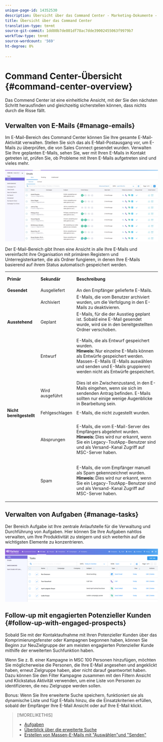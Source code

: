 ```yaml
---
unique-page-id: 14352530
description: Übersicht über das Command Center - Marketing-Dokumente - Produktdokumentation
title: Übersicht über das Command Center
translation-type: tm+mt
source-git-commit: 1dd80b7de801df78ac7dde39002455063f9979b7
workflow-type: tm+mt
source-wordcount: '569'
ht-degree: 0%

---
```



# Command Center-Übersicht {#command-center-overview}

Das Commend Center ist eine einheitliche Ansicht, mit der Sie den nächsten Schritt herausfinden und gleichzeitig sicherstellen können, dass nichts durch die Risse fällt.

## Verwalten von E-Mails {#manage-emails}

Im E-Mail-Bereich des Command Center können Sie Ihre gesamte E-Mail-Aktivität verwalten. Stellen Sie sich das als E-Mail-Postausgang vor, um E-Mails zu überprüfen, die von Sales Connect gesendet wurden. Verwalten Sie Ihre geplanten E-Mails, sehen Sie, wer mit Ihren E-Mails in Kontakt getreten ist, prüfen Sie, ob Probleme mit Ihren E-Mails aufgetreten sind und vieles mehr.

![](assets/command-center-overview-1.png)

Der E-Mail-Bereich gibt Ihnen eine Ansicht in alle Ihre E-Mails und vereinfacht ihre Organisation mit primären Registern und Unterregisterkarten, die als Ordner fungieren, in denen Ihre E-Mails basierend auf ihrem Status automatisch gespeichert werden.

<table> 
 <colgroup> 
  <col> 
  <col> 
  <col> 
 </colgroup> 
 <tbody> 
  <tr> 
   <td title="Hintergrundfarbe: Grau"><p title=""><strong><span>Primär</span> </strong></p></td> 
   <td title="Hintergrundfarbe: Grau"><p title=""><strong><span>Sekundär</span> </strong></p></td> 
   <td title="Hintergrundfarbe: Grau"><p title=""><strong><span>Beschreibung</span> </strong></p></td> 
  </tr> 
  <tr> 
   <td title="Hintergrundfarbe: blau"><strong title="">Gesendet</strong></td> 
   <td title="Hintergrundfarbe: blau">Ausgeliefert</td> 
   <td title="Hintergrundfarbe: blau">An den Empfänger gelieferte E-Mails.</td> 
  </tr> 
  <tr> 
   <td title="Hintergrundfarbe: blau"><br></td> 
   <td title="Hintergrundfarbe: blau">Archiviert</td> 
   <td title="Hintergrundfarbe: blau">E-Mails, die vom Benutzer archiviert wurden, um die Verfolgung in den E-Mails zu deaktivieren.</td> 
  </tr> 
  <tr> 
   <td title="Hintergrundfarbe: Grau"><strong title="">Ausstehend</strong></td> 
   <td title="Hintergrundfarbe: Grau">Geplant</td> 
   <td title="Hintergrundfarbe: Grau">E-Mails, für die der Ausstieg geplant ist. Sobald eine E-Mail gesendet wurde, wird sie in den bereitgestellten Ordner verschoben.</td> 
  </tr> 
  <tr> 
   <td title="Hintergrundfarbe: Grau"><br></td> 
   <td title="Hintergrundfarbe: Grau">Entwurf</td> 
   <td title="Hintergrundfarbe: Grau"><p>E-Mails, die als Entwurf gespeichert wurden.<br><strong>Hinweis: </strong> Nur einzelne E-Mails können als Entwürfe gespeichert werden. Massen-E-Mails (E-Mails auswählen und senden und E-Mails gruppieren) werden nicht als Entwürfe gespeichert.</p></td> 
  </tr> 
  <tr> 
   <td title="Hintergrundfarbe: Grau"><br></td> 
   <td title="Hintergrundfarbe: Grau">Wird ausgeführt</td> 
   <td title="Hintergrundfarbe: Grau">Dies ist ein Zwischenzustand, in den E-Mails eingehen, wenn sie sich im sendenden Antrag befinden. E-Mails sollten nur einige wenige Augenblicke in Bearbeitung sein.</td> 
  </tr> 
  <tr> 
   <td title="Hintergrundfarbe: blau"><strong title="">Nicht bereitgestellt</strong></td> 
   <td title="Hintergrundfarbe: blau">Fehlgeschlagen</td> 
   <td title="Hintergrundfarbe: blau">E-Mails, die nicht zugestellt wurden.</td> 
  </tr> 
  <tr> 
   <td title="Hintergrundfarbe: blau"><br></td> 
   <td title="Hintergrundfarbe: blau">Absprungen</td> 
   <td title="Hintergrundfarbe: blau"><p>E-Mails, die vom E-Mail-Server des Empfängers abgelehnt wurden. <br><strong>Hinweis:</strong> Dies wird nur erkannt, wenn Sie ein Legacy-ToutApp-Benutzer sind und als Versand-Kanal Zugriff auf MSC-Server haben.</p></td> 
  </tr> 
  <tr> 
   <td title="Hintergrundfarbe: blau"><br></td> 
   <td title="Hintergrundfarbe: blau">Spam</td> 
   <td title="Hintergrundfarbe: blau"><p>E-Mails, die vom Empfänger manuell als Spam gekennzeichnet wurden.<br><strong>Hinweis:</strong> Dies wird nur erkannt, wenn Sie ein Legacy-ToutApp-Benutzer sind und als Versand-Kanal Zugriff auf MSC-Server haben.</p></td> 
  </tr> 
 </tbody> 
</table>

## Verwalten von Aufgaben {#manage-tasks}

Der Bereich Aufgabe ist Ihre zentrale Anlaufstelle für die Verwaltung und Durchführung von Aufgaben. Hier können Sie Ihre Aufgaben nahtlos verwalten, um Ihre Produktivität zu steigern und sich weiterhin auf die wichtigsten Elemente zu konzentrieren.

![](assets/command-center-overview-2.png)

## Follow-up mit engagierten Potenzieller Kunden {#follow-up-with-engaged-prospects}

Sobald Sie mit der Kontaktaufnahme mit Ihren Potenzieller Kunden über das Komprimierungsfenster oder Kampagnen begonnen haben, können Sie Beginn zur NeuZielgruppe der am meisten engagierten Potenzieller Kunde mithilfe der erweiterten Suchfunktion haben.

Wenn Sie z. B. einer Kampagne in MSC 100 Personen hinzufügen, möchten Sie möglicherweise die Personen, die Ihre E-Mail angesehen und angeklickt haben, erneut Zielgruppe haben, aber nicht darauf geantwortet haben. Dazu können Sie den Filter Kampagne zusammen mit den Filtern Ansicht und Klickstatus Aktivität verwenden, um eine Liste von Personen zu identifizieren, die neu Zielgruppe werden sollen.

Bonus: Wenn Sie Ihre erweiterte Suche speichern, funktioniert sie als dynamische Liste und fügt E-Mails hinzu, die die Einsatzkriterien erfüllen, sobald der Empfänger Ihre E-Mail Ansicht oder auf Ihre E-Mail klickt.

>[!MORELIKETHIS]
>
>* [Aufgaben](/help/marketo/product-docs/marketo-sales-connect/tasks/syncing-sales-connect-tasks-with-salesforce-for-the-first-time.md)
>* [Überblick über die erweiterte Suche](/help/marketo/product-docs/marketo-sales-connect/email/command-center/advanced-search-overview.md)
>* [Erstellen von Massen-E-Mails mit &quot;Auswählen&quot;und &quot;Senden&quot;](/help/marketo/product-docs/marketo-sales-connect/email/using-the-compose-window/composing-bulk-emails-with-select-and-send.md)

